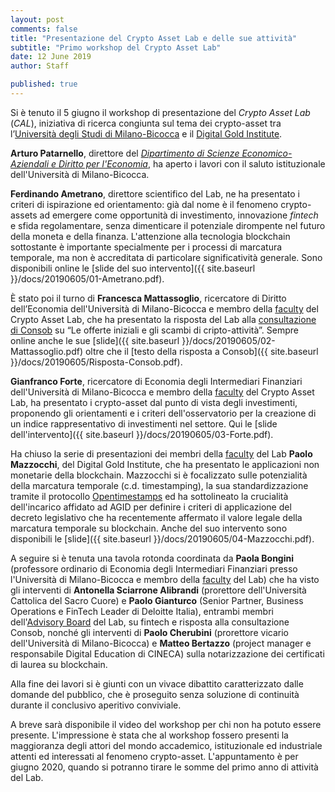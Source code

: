 ```yaml
---
layout: post
comments: false
title: "Presentazione del Crypto Asset Lab e delle sue attività"
subtitle: "Primo workshop del Crypto Asset Lab"
date: 12 June 2019
author: Staff

published: true
---
```


Si è tenuto il 5 giugno il workshop di presentazione del *Crypto Asset Lab* (*CAL*),
iniziativa di ricerca congiunta sul tema dei crypto-asset tra
l’[Università degli Studi di Milano-Bicocca](https://www.unimib.it/) e
il [Digital Gold Institute](http://dgi.io/).

**Arturo Patarnello**, direttore del *[Dipartimento di Scienze Economico-Aziendali e Diritto per l'Economia](https://www.diseade.unimib.it/it)*, ha aperto i lavori con il saluto istituzionale
dell'Università di Milano-Bicocca.

**Ferdinando Ametrano**, direttore scientifico del Lab, ne ha presentato i criteri di ispirazione ed orientamento: già dal nome è il fenomeno crypto-assets
ad emergere come opportunità di
investimento, innovazione *fintech* e sfida regolamentare, senza dimenticare
il potenziale dirompente nel futuro della moneta e della finanza. L'attenzione
alla tecnologia blockchain sottostante è importante specialmente per i processi di marcatura
temporale, ma non è accreditata di particolare significatività generale. Sono disponibili online le [slide del suo intervento]({{ site.baseurl }}/docs/20190605/01-Ametrano.pdf).

È stato poi il turno di **Francesca Mattassoglio**, ricercatore di Diritto dell’Economia dell'Università di Milano-Bicocca e membro della [faculty](/faculty/) del Crypto Asset Lab, che ha presentato la risposta del Lab alla
[consultazione di Consob](http://www.consob.it/documents/46180/46181/doc_disc_20190319.pdf/64251cef-d363-4442-9685-e9ff665323cf)
su “Le offerte iniziali e gli scambi di cripto-attività”. Sempre online anche le sue [slide]({{ site.baseurl }}/docs/20190605/02-Mattassoglio.pdf) oltre che il
[testo della risposta a Consob]({{ site.baseurl }}/docs/20190605/Risposta-Consob.pdf).

**Gianfranco Forte**, ricercatore di Economia degli Intermediari Finanziari dell'Università di Milano-Bicocca e membro della [faculty](/faculty/) del Crypto Asset Lab, ha presentato i crypto-asset dal punto di vista degli investimenti, proponendo gli orientamenti e i criteri dell'osservatorio per la creazione di un indice rappresentativo di investimenti nel settore. Qui le [slide dell'intervento]({{ site.baseurl }}/docs/20190605/03-Forte.pdf).

Ha chiuso la serie di presentazioni dei membri della [faculty](/faculty/) del Lab
**Paolo Mazzocchi**, del Digital Gold Institute,
che ha presentato le applicazioni non monetarie della blockchain. Mazzocchi si è focalizzato sulle potenzialità della marcatura temporale (c.d. timestamping), la sua standardizzazione tramite il protocollo [Opentimestamps](https://opentimestamps.org/) ed ha sottolineato
la crucialità dell'incarico affidato ad AGID per definire i criteri di applicazione del
decreto legislativo che ha recentemente affermato il valore legale della marcatura temporale su blockchain. Anche del suo intervento sono disponibili le [slide]({{ site.baseurl }}/docs/20190605/04-Mazzocchi.pdf).

A seguire si è tenuta una tavola rotonda coordinata da **Paola Bongini** (professore ordinario di Economia degli Intermediari Finanziari presso l'Università di Milano-Bicocca e membro della [faculty](/faculty/) del Lab) che ha visto gli interventi di **Antonella Sciarrone Alibrandi** (prorettore dell'Università Cattolica del Sacro Cuore) e **Paolo Gianturco** (Senior Partner, Business Operations e FinTech Leader di Deloitte Italia), entrambi membri dell'[Advisory Board](/advisory-board/) del Lab, su fintech e risposta alla consultazione Consob, nonché gli interventi di **Paolo Cherubini** (prorettore vicario dell'Università di Milano-Bicocca) e **Matteo Bertazzo** (project manager e responsabile Digital Education di CINECA) sulla notarizzazione
dei certificati di laurea su blockchain.

Alla fine dei lavori si è giunti con un vivace dibattito caratterizzato dalle domande
del pubblico, che è proseguito senza soluzione di continuità durante il conclusivo aperitivo
conviviale.

A breve sarà disponibile il video del workshop per chi non ha potuto essere presente. L'impressione è stata che al workshop fossero presenti la maggioranza degli attori
del mondo accademico, istituzionale ed industriale attenti ed interessati al fenomeno crypto-asset. L'appuntamento è per giugno 2020, quando si potranno tirare le somme del primo anno di attività del Lab.

